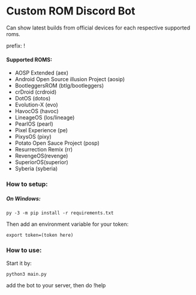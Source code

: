# Custom ROM Discord Bot
Can show latest builds from official devices for each respective supported roms.

prefix: !
#### Supported ROMS:
* AOSP Extended (aex)
* Android Open Source illusion Project (aosip)
* BootleggersROM (btlg/bootleggers)
* crDroid (crdroid)
* DotOS (dotos)
* Evolution-X (evo)
* HavocOS (havoc)
* LineageOS (los/lineage)
* PearlOS (pearl)
* Pixel Experience (pe)
* PixysOS (pixy)
* Potato Open Sauce Project (posp)
* Resurrection Remix (rr)
* RevengeOS(revenge)
* SuperiorOS(superior)
* Syberia (syberia)

### How to setup:
##### On Windows:

```
py -3 -m pip install -r requirements.txt
```

Then add an environment variable for your token:
```
export token=(token here)
```

### How to use:
 Start it by:
 ```
 python3 main.py
 ```
 add the bot to your server, then do !help
